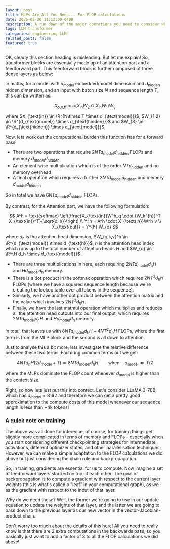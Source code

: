 ```yaml
---
layout: post
title: MLPs Are All You Need... For FLOP calculations
date: 2025-02-20 11:12:00-0400
description: A run down of the major operations you need to consider when calculating the computational burden from your transformer
tags: LLM transformer
categories: engineering LLM
related_posts: false
featured: true
---
```


OK, clearly this section heading is misleading. But let me explain! So, transformer blocks are essentially made up of an attention part and a feedforward part. This feedforward block is further composed of three dense layers as below:


In maths, for a model with $d_{\text{model}}$ embedded/model dimension and $d_{\text{hidden}}$ hidden dimension, and an input with batch size $N$ and sequence length $T$, this can be written as:

$$
X_{\text{out,ff}} = \sigma(X_{\text{in}} W_2 \odot X_{\text{in}} W_1) W_3
$$

where $X_{\text{in}} \in \R^{N\times T \times d_{\text{model}}}$, $W_{1,2} \in \R^{d_{\text{model}} \times d_{\text{hidden}}}$ and $W_{3} \in \R^{d_{\text{hidden}} \times d_{\text{model}}}$.

Now, lets work out the computational burden this function has for a forward pass!

- There are two operations that require $2NTd_{\text{model}}d_{\text{hidden}}$ FLOPs and memory $d_{\text{model}}d_{\text{hidden}}$
- An element-wise multiplication which is of the order $NTd_{\text{hidden}}$ and no memory overhead
- A final operation which requires a further $2NTd_{\text{model}}d_{\text{hidden}}$ and memory $d_{\text{model}}d_{\text{hidden}}$


So in total we have $6NTd_{\text{model}}d_{\text{hidden}}$ FLOPs.

By contrast, for the Attention part, we have the following formulation:

$$
A^h = \text{softmax} \left(\frac{X_{\text{in}}W^h_q \cdot {W_k^{h}}^T X_{\text{in}}^T}{\sqrt{d_h}}\right) \\
Y^h = A^h \cdot X_{\text{in}}W^h_v \\
X_{\text{out}} = Y^{h} W_{o}
$$

where $d_{\text{h}}$ is the attention head dimension, $W_{q,k,v}^h \in \R^{d_{\text{model}} \times d_{\text{h}}}$, $h$ is the attention head index which runs up to the total number of attention heads $H$ and $W_{o} \in \R^{H d_h \times d_{\text{model}}}$ .

- There are three multiplications in here, each requiring $2NTd_{\text{model}}d_{\text{h}}H$ and $Hd_{\text{model}}d_{\text{h}}$ memory.
- There is a dot product in the softmax operation which requires $2NT^2d_{h}H$ FLOPs (where we have a squared sequence length because we're creating the lookup table over all tokens in the sequence).
- Similarly, we have another dot product between the attention matrix and the value which involves $2NT^2d_{h}H$.
- Finally, we have the last matmul operation which multiplies and reduces all the attention head outputs into our final output, which requires $2NTd_{\text{model}}d_{\text{h}}H$ and $Hd_{\text{model}}d_{\text{h}}$ memory.

In total, that leaves us with $8NTd_{\text{model}}d_{\text{h}}H + 4NT^2d_{h}H$ FLOPs, where the first term is from the MLP block and the second is all down to attention.

Just to analyse this a bit more, lets investigate the relative difference between these two terms. Factoring common terms out we get:

$$
4NTd_{h}H(2d_{\text{model}} + T) \simeq 8NTd_{\text{model}}d_{\text{h}}H \qquad \text{when} \quad d_{\text{model}} \gg T/2
$$

where the MLPs dominate the FLOP count whenever $d_{\text{model}}$ is higher than the context size.

Right, so now lets just put this into context. Let's consider LLaMA 3-70B, which has $d_{model} = 8192$ and therefore we can get a pretty good approximation to the compute costs of this model whenever our sequence length is less than ~4k tokens!


### A quick note on training

The above was all done for inference, of course, for training things get slightly more complicated in terms of memory and FLOPs - especially when you start considering different checkpointing strategies for intermediate activations, different optimizer states, and other parallelisation techniques. However, we can make a simple adaptation to the FLOP calculations we did above but just considering the chain rule and backpropagation.

So, in training, gradients are essential for us to compute. Now imagine a set of feedforward layers stacked on top of each other. The goal of backpropagation is to compute a gradient with respect to the current layer weights (this is what's called a "leaf" in your computational graph), as well as the gradient with respect to the input of that layer.

Why do we need these? Well, the former we're going to use in our update equation to update the weights of that layer, and the latter we are going to pass down to the previous layer as our new vector in the vector-Jacobian-product chain.

Don't worry too much about the details of this here! All you need to really know is that there are 2 extra computations in the backwards pass, so you basically just want to add a factor of 3 to all the FLOP calculations we did above!